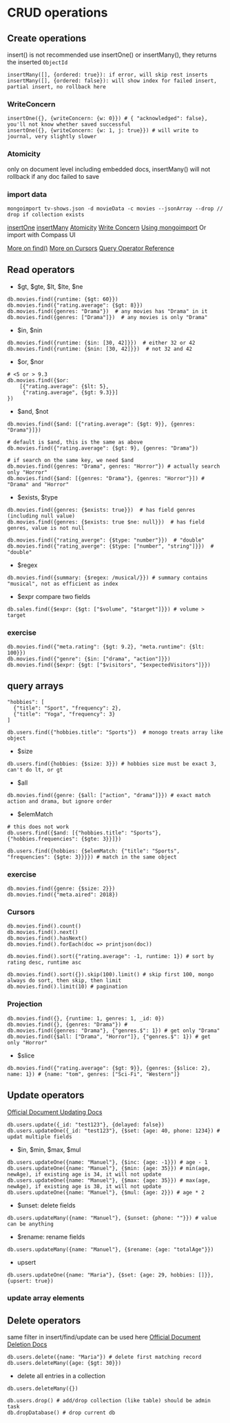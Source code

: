 # CRUD operations

## Create operations
insert() is not recommended
use insertOne() or insertMany(), they returns the inserted `ObjectId`
```shell script
insertMany([], {ordered: true}): if error, will skip rest inserts
insertMany([], {ordered: false}): will show index for failed insert, partial insert, no rollback here
```


### WriteConcern
```shell script
insertOne({}, {writeConcern: {w: 0}}) # { "acknowledged": false}, you'll not know whether saved successful
insertOne({}, {writeConcern: {w: 1, j: true}}) # will write to journal, very slightly slower
```


### Atomicity
only on document level including embedded docs, insertMany() will not rollback if any doc failed to save

### import data
```
mongoimport tv-shows.json -d movieData -c movies --jsonArray --drop // drop if collection exists
```

[insertOne](https://docs.mongodb.com/manual/reference/method/db.collection.insertOne)
[insertMany](https://docs.mongodb.com/manual/reference/method/db.collection.insertMany)
[Atomicity](https://docs.mongodb.com/manual/core/write-operations-atomicity/#atomicity)
[Write Concern](https://docs.mongodb.com/manual/reference/write-concern)
[Using mongoimport](https://docs.mongodb.com/manual/reference/program/mongoimport/index.html)
    Or import with Compass UI

[More on find()](https://docs.mongodb.com/manual/reference/method/db.collection.find)
[More on Cursors](https://docs.mongodb.com/manual/tutorial/iterate-a-cursor)
[Query Operator Reference](https://docs.mongodb.com/manual/reference/operator/query)

## Read operators
- $gt, $gte, $lt, $lte, $ne
```shell script
db.movies.find({runtime: {$gt: 60}})
db.movies.find({"rating.average": {$gt: 8}})
db.movies.find({genres: "Drama"})  # any movies has "Drama" in it
db.movies.find({genres: ["Drama"]})  # any movies is only "Drama"
```

- $in, $nin
```shell script
db.movies.find({runtime: {$in: [30, 42]}})  # either 32 or 42
db.movies.find({runtime: {$nin: [30, 42]}})  # not 32 and 42
```

- $or, $nor
```shell script
# <5 or > 9.3
db.movies.find({$or: 
    [{"rating.average": {$lt: 5}, 
     {"rating.average", {$gt: 9.3}}]
}) 
```
- $and, $not
```shell script
db.movies.find({$and: [{"rating.average": {$gt: 9}}, {genres: "Drama"}]})

# default is $and, this is the same as above
db.movies.find({"rating.average": {$gt: 9}, {genres: "Drama"})

# if search on the same key, we need $and
db.movies.find({genres: "Drama", genres: "Horror"}) # actually search only "Horror"
db.movies.find({$and: [{genres: "Drama"}, {genres: "Horror"}]) # "Drama" and "Horror"
```

- $exists, $type
```shell script
db.movies.find({genres: {$exists: true}})  # has field genres (including null value)
db.movies.find({genres: {$exists: true $ne: null}})  # has field genres, value is not null

db.movies.find({"rating_averge": {$type: "number"}})  # "double"
db.movies.find({"rating_averge": {$type: ["number", "string"]}})  # "double"
```

- $regex
```shell script
db.movies.find({summary: {$regex: /musical/}}) # summary contains "musical", not as efficient as index
```

- $expr
compare two fields
```shell script
db.sales.find({$expr: {$gt: ["$volume", "$target"]}}) # volume > target
```

### exercise
```shell script
db.movies.find({"meta.rating": {$gt: 9.2}, "meta.runtime": {$lt: 100}})
db.movies.find({"genre": {$in: ["drama", "action"]}})
db.movies.find({$expr: {$gt: ["$visitors", "$expectedVisitors"]}})
```

## query arrays
```shell script
"hobbies": [
  {"title": "Sport", "frequency": 2},
  {"title": "Yoga", "frequency": 3}
]

db.users.find({"hobbies.title": "Sports"})  # monogo treats array like object
```

- $size
```shell script
db.users.find({hobbies: {$size: 3}}) # hobbies size must be exact 3, can't do lt, or gt
```

- $all
```shell script
db.movies.find({genre: {$all: ["action", "drama"]}}) # exact match action and drama, but ignore order
```

- $elemMatch
```shell script
# this does not work
db.users.find({$and: [{"hobbies.title": "Sports"}, {"hobbies.frequencies": {$gte: 3}}]})

db.users.find({hobbies: {$elemMatch: {"title": "Sports", "frequencies": {$gte: 3}}}}) # match in the same object

```

### exercise
```shell script
db.movies.find({genre: {$size: 2}})
db.movies.find({"meta.aired": 2018})
```

### Cursors
```shell script
db.movies.find().count()
db.movies.find().next()
db.movies.find().hasNext()
db.movies.find().forEach(doc => printjson(doc))

db.movies.find().sort({"rating.average": -1, runtime: 1}) # sort by rating desc, runtime asc

db.movies.find().sort({}).skip(100).limit() # skip first 100, mongo always do sort, then skip, then limit
db.movies.find().limit(10) # pagination
```

### Projection
```shell script
db.movies.find({}, {runtime: 1, genres: 1, _id: 0}) 
db.movies.find({}, {genres: "Drama"}) # 
db.movies.find({genres: "Drama"}, {"genres.$": 1}) # get only "Drama"
db.movies.find({$all: ["Drama", "Horror"]}, {"genres.$": 1}) # get only "Horror"
```
- $slice
```shell script
db.movies.find({"rating.average": {$gt: 9}}, {genres: {$slice: 2}, name: 1}) # {name: "tom", genres: ["Sci-Fi", "Western"]}
```


## Update operators
[Official Document Updating Docs](https://docs.mongodb.com/manual/tutorial/update-documents)
```shell script
db.users.update({_id: "test123"}, {delayed: false})
db.users.updateOne({_id: "test123"}, {$set: {age: 40, phone: 1234}) # updat multiple fields
```

- $in, $min, $max, $mul
```shell script
db.users.updateOne({name: "Manuel"}, {$inc: {age: -1}}) # age - 1
db.users.updateOne({name: "Manuel"}, {$min: {age: 35}}) # min(age, newAge), if existing age is 34, it will not update
db.users.updateOne({name: "Manuel"}, {$max: {age: 35}}) # max(age, newAge), if existing age is 38, it will not update
db.users.updateOne({name: "Manuel"}, {$mul: {age: 2}}) # age * 2
```

- $unset: delete fields
```shell script
db.users.updateMany({name: "Manuel"}, {$unset: {phone: ""}}) # value can be anything
```

- $rename: rename fields
```shell script
db.users.updateMany({name: "Manuel"}, {$rename: {age: "totalAge"}})
```

- upsert
```shell script
db.users.updateOne({name: "Maria"}, {$set: {age: 29, hobbies: []}}, {upsert: true})
```

### update array elements


## Delete operators
same filter in insert/find/update can be used here
[Official Document Deletion Docs](https://docs.mongodb.com/manual/tutorial/remove-documents)
```shell script
db.users.delete({name: "Maria"}) # delete first matching record
db.users.deleteMany({age: {$gt: 30}})
```

- delete all entries in a collection
```shell script
db.users.deleteMany({})

db.users.drop() # add/drop collection (like table) should be admin task
db.dropDatabase() # drop current db
```